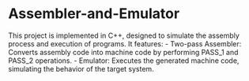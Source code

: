 # Assembler-and-Emulator
This project is  implemented in C++, designed to simulate the assembly process and execution of programs. It features:   - Two-pass Assembler: Converts assembly code into machine code by performing PASS_1 and PASS_2 operations.   - Emulator: Executes the generated machine code, simulating the behavior of the target system. 
